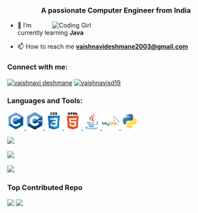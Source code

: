 
<h3 align="center">A passionate Computer Engineer from India</h3>

<img align="right" src="https://miro.medium.com/max/1600/0*K2WLMTExLyida7OR.gif" alt="Coding Girl" width="400">

- 🌱 I’m currently learning **Java**

- 📫 How to reach me **vaishnavideshmane2003@gmail.com**

<h3 align="left">Connect with me:</h3>
<p align="left">
<a href="https://linkedin.com/in/vaishnavi deshmane" target="blank"><img align="center" src="https://raw.githubusercontent.com/rahuldkjain/github-profile-readme-generator/master/src/images/icons/Social/linked-in-alt.svg" alt="vaishnavi deshmane" height="30" width="40" /></a>
<a href="https://instagram.com/vaishnavisd19" target="blank"><img align="center" src="https://raw.githubusercontent.com/rahuldkjain/github-profile-readme-generator/master/src/images/icons/Social/instagram.svg" alt="vaishnavisd19" height="30" width="40" /></a>
</p>

<h3 align="left">Languages and Tools:</h3>
<p align="left"> <a href="https://www.cprogramming.com/" target="_blank" rel="noreferrer"> <img src="https://raw.githubusercontent.com/devicons/devicon/master/icons/c/c-original.svg" alt="c" width="40" height="40"/> </a> <a href="https://www.w3schools.com/cpp/" target="_blank" rel="noreferrer"> <img src="https://raw.githubusercontent.com/devicons/devicon/master/icons/cplusplus/cplusplus-original.svg" alt="cplusplus" width="40" height="40"/> </a> <a href="https://www.w3schools.com/css/" target="_blank" rel="noreferrer"> <img src="https://raw.githubusercontent.com/devicons/devicon/master/icons/css3/css3-original-wordmark.svg" alt="css3" width="40" height="40"/> </a> <a href="https://www.w3.org/html/" target="_blank" rel="noreferrer"> <img src="https://raw.githubusercontent.com/devicons/devicon/master/icons/html5/html5-original-wordmark.svg" alt="html5" width="40" height="40"/> </a> <a href="https://www.java.com" target="_blank" rel="noreferrer"> <img src="https://raw.githubusercontent.com/devicons/devicon/master/icons/java/java-original.svg" alt="java" width="40" height="40"/> </a> <a href="https://www.mysql.com/" target="_blank" rel="noreferrer"> <img src="https://raw.githubusercontent.com/devicons/devicon/master/icons/mysql/mysql-original-wordmark.svg" alt="mysql" width="40" height="40"/> </a> <a href="https://www.python.org" target="_blank" rel="noreferrer"> <img src="https://raw.githubusercontent.com/devicons/devicon/master/icons/python/python-original.svg" alt="python" width="40" height="40"/> </a> </p>

![](https://github-readme-stats.vercel.app/api?username=Vaishnavi1905&theme=graywhite&hide_border=true&include_all_commits=false&count_private=false)<br/>

![](https://github-readme-streak-stats.herokuapp.com/?user=Vaishnavi1905&theme=graywhite&hide_border=true)<br/>

![](https://github-readme-stats.vercel.app/api/top-langs/?username=Vaishnavi1905&theme=graywhite&hide_border=true&include_all_commits=false&count_private=false&layout=compact)

### Top Contributed Repo
![](https://github-contributor-stats.vercel.app/api?username=Vaishnavi1905&limit=5&theme=dark&combine_all_yearly_contributions=true)
[![](https://visitcount.itsvg.in/api?id=Vaishnavi1905&icon=9&color=12)](https://visitcount.itsvg.in)
